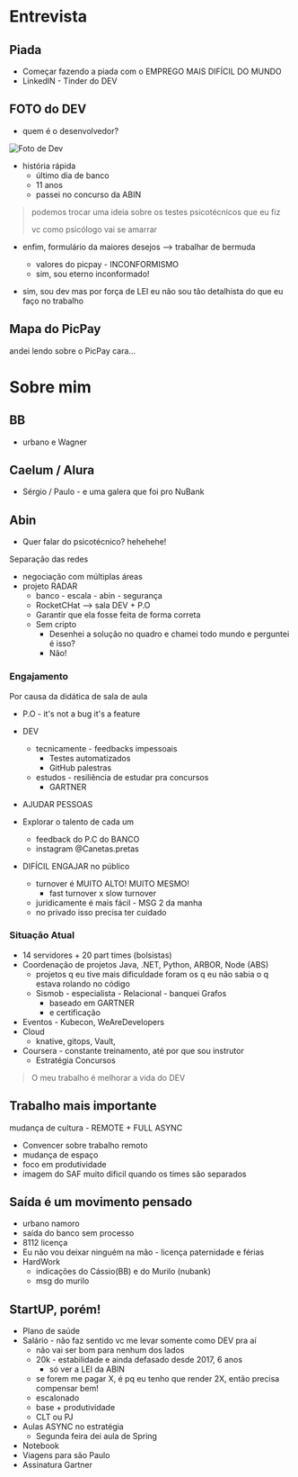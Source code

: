 # Entrevista


## Piada

* Começar fazendo a piada com o EMPREGO MAIS DIFÍCIL DO MUNDO
* LinkedIN - Tinder do DEV

## FOTO do DEV
* quem é o desenvolvedor?

![Foto de Dev](/Users/lacerdaph/Desktop/IMG_20190219_162732980.jpg)

* história rápida
    * último dia de banco
    * 11 anos
    * passei no concurso da ABIN

> podemos trocar uma ideia sobre os testes psicotécnicos que eu fiz
> 
> vc como psicólogo vai se amarrar

* enfim, formulário da maiores desejos --> trabalhar de bermuda
    * valores do picpay - INCONFORMISMO
    * sim, sou eterno inconformado!

* sim, sou dev mas por força de LEI eu não sou tão detalhista do que eu faço no trabalho

## Mapa do PicPay 

andei lendo sobre o PicPay cara...


# Sobre mim

## BB
* urbano e Wagner
## Caelum / Alura
* Sérgio / Paulo - e uma galera que foi pro NuBank


## Abin

* Quer falar do psicotécnico? hehehehe!

Separação das redes

* negociação com múltiplas áreas
* projeto RADAR
    * banco - escala - abin - segurança
    * RocketCHat --> sala DEV + P.O
    * Garantir que ela fosse feita de forma correta
    * Sem cripto
        * Desenhei a solução no quadro e chamei todo mundo e perguntei é isso?
        * Não!


### Engajamento
Por causa da didática de sala de aula

* P.O - it's not a bug it's a feature
* DEV
    * tecnicamente - feedbacks impessoais
        * Testes automatizados
        * GitHub palestras
    * estudos - resiliência de estudar pra concursos
        * GARTNER
* AJUDAR PESSOAS
* Explorar o talento de cada um
    * feedback do P.C do BANCO
    * instagram @Canetas.pretas

* DIFÍCIL ENGAJAR no público
    * turnover é MUITO ALTO! MUITO MESMO!
        * fast turnover x slow turnover
    * juridicamente é mais fácil - MSG 2 da manha
    * no privado isso precisa ter cuidado

### Situação Atual

* 14 servidores + 20 part times (bolsistas)
* Coordenação de projetos Java, .NET, Python, ARBOR, Node (ABS)
    * projetos q eu tive mais dificuldade foram os q eu não sabia o q estava rolando no código
    * Sismob - especialista - Relacional - banquei Grafos
        * baseado em GARTNER
        * e certificação
* Eventos - Kubecon, WeAreDevelopers
* Cloud
    * knative, gitops, Vault,
* Coursera - constante treinamento, até por que sou instrutor
    * Estratégia Concursos

> O meu trabalho é melhorar a vida do DEV

## Trabalho mais importante

mudança de cultura - REMOTE + FULL ASYNC

* Convencer sobre trabalho remoto
* mudança de espaço
* foco em produtividade 
* imagem do SAF
    muito dificil quando os times são separados


## Saída é um movimento pensado

* urbano namoro
* saída do banco sem processo
* 8112 licença
* Eu não vou deixar ninguém na mão - licença paternidade e férias
* HardWork
    * indicações do Cássio(BB) e do Murilo (nubank)
    * msg do murilo

## StartUP, porém!

* Plano de saúde
* Salário - não faz sentido vc me levar somente como DEV pra aí
    * não vai ser bom para nenhum dos lados
    * 20k - estabilidade e ainda defasado desde 2017, 6 anos
        * só ver a LEI da ABIN
    * se forem me pagar X, é pq eu tenho que render 2X, então precisa compensar bem!
    * escalonado
    * base + produtividade
    * CLT ou PJ
* Aulas ASYNC no estratégia
    * Segunda feira dei aula de Spring
* Notebook
* Viagens para são Paulo
* Assinatura Gartner
